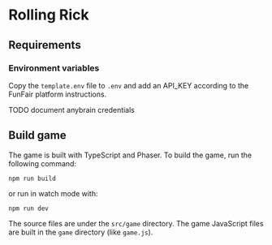 # Rolling Rick

## Requirements

### Environment variables

Copy the `template.env` file to `.env` and add an API_KEY according to the FunFair platform instructions.

TODO document anybrain credentials

## Build game

The game is built with TypeScript and Phaser. To build the game, run the following command:

```
npm run build
```

or run in watch mode with:

```
npm run dev
```

The source files are under the `src/game` directory. The game JavaScript files are built in the `game` directory (like `game.js`).
